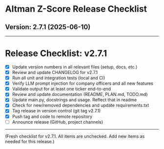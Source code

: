# Altman Z-Score Release Checklist

## Version: 2.7.1 (2025-06-10)

---

# Release Checklist: v2.7.1

- [x] Update version numbers in all relevant files (setup, docs, etc.)
- [x] Review and update CHANGELOG for v2.7.1
- [x] Run all unit and integration tests (local and CI)
- [x] Verify LLM prompt injection for company officers and all new features
- [x] Validate output for at least one ticker end-to-end
- [x] Review and update documentation (README, PLAN.md, TODO.md)
- [x] Update main.py, docstrings and usage. Reflect that in readme
- [x] Check for new/removed dependencies and update requirements.txt
- [x] Tag release in version control (git tag v2.7.1)
- [x] Push tag and code to remote repository
- [ ] Announce release (GitHub, project channels)

---

(Fresh checklist for v2.7.1. All items are unchecked. Add new items as needed for this release.)
